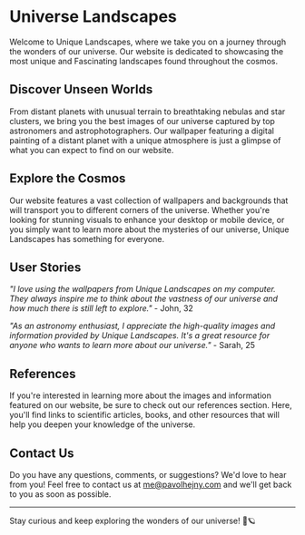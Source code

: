 <!--font:Futura-->

# Universe Landscapes

Welcome to Unique Landscapes, where we take you on a journey through the wonders of our universe. Our website is dedicated to showcasing the most unique and Fas<wbr>ci<wbr>na<wbr>ting landscapes found throughout the cosmos.

## Discover Unseen Worlds

From distant planets with unusual terrain to breathtaking nebulas and star clusters, we bring you the best images of our universe captured by top astronomers and astrophotographers. Our wallpaper featuring a digital painting of a distant planet with a unique atmosphere is just a glimpse of what you can expect to find on our website.

## Explore the Cosmos

Our website features a vast collection of wallpapers and backgrounds that will transport you to different corners of the universe. Whether you're looking for stunning visuals to enhance your desktop or mobile device, or you simply want to learn more about the mysteries of our universe, Unique Landscapes has something for everyone.

## User Stories

_"I love using the wallpapers from Unique Landscapes on my computer. They always inspire me to think about the vastness of our universe and how much there is still left to explore."_ - John, 32

_"As an astronomy enthusiast, I appreciate the high-quality images and information provided by Unique Landscapes. It's a great resource for anyone who wants to learn more about our universe."_ - Sarah, 25

## References

If you're interested in learning more about the images and information featured on our website, be sure to check out our references section. Here, you'll find links to scientific articles, books, and other resources that will help you deepen your knowledge of the universe.

## Contact Us

Do you have any questions, comments, or suggestions? We'd love to hear from you! Feel free to contact us at me@pavolhejny.com and we'll get back to you as soon as possible.

---

Stay curious and keep exploring the wonders of our universe! 🚀🪐

<!--

Write me content for website with wallpaper which alt text is:

"A digital painting of a distant planet, with a unique atmosphere and unusual terrain."

The name/title of the page should not be 1:1 copy of the alt text but rather a real content of the website which is using this wallpaper.

- Use markdown format
- Start with heading
- Heading should be short and concise
- The content should look like a real website
- The website should not be about the wallpaper, wallpaper is just a related background
- Heading should be contain work "wallpaper" or "background"
- Include real sections like references, contact, user stories, etc. use things relevant to the page purpose.
- Feel free to use structure like headings, bullets, numbering, blockquotes, paragraphs, horizontal lines, etc.
- You can use formatting like bold or _italic_
- You can include UTF-8 emojis
- Links should be only #hash anchors (and you can refer to the document itself)
- Do not include images


---


# Unique Landscapes: Exploring the Wonders of Our Universe

Welcome to Unique Landscapes, where we take you on a journey through the wonders of our universe. Our website is dedicated to showcasing the most unique and Fas<wbr>ci<wbr>na<wbr>ting landscapes found throughout the cosmos.

## Discover Unseen Worlds

From distant planets with unusual terrain to breathtaking nebulas and star clusters, we bring you the best images of our universe captured by top astronomers and astrophotographers. Our wallpaper featuring a digital painting of a distant planet with a unique atmosphere is just a glimpse of what you can expect to find on our website.

## Explore the Cosmos

Our website features a vast collection of wallpapers and backgrounds that will transport you to different corners of the universe. Whether you're looking for stunning visuals to enhance your desktop or mobile device, or you simply want to learn more about the mysteries of our universe, Unique Landscapes has something for everyone.

## User Stories

_"I love using the wallpapers from Unique Landscapes on my computer. They always inspire me to think about the vastness of our universe and how much there is still left to explore."_ - John, 32

_"As an astronomy enthusiast, I appreciate the high-quality images and information provided by Unique Landscapes. It's a great resource for anyone who wants to learn more about our universe."_ - Sarah, 25

## References

If you're interested in learning more about the images and information featured on our website, be sure to check out our references section. Here, you'll find links to scientific articles, books, and other resources that will help you deepen your knowledge of the universe.

## Contact Us

Do you have any questions, comments, or suggestions? We'd love to hear from you! Feel free to contact us at me@pavolhejny.com and we'll get back to you as soon as possible.

---
Stay curious and keep exploring the wonders of our universe! 🚀🪐

-->
